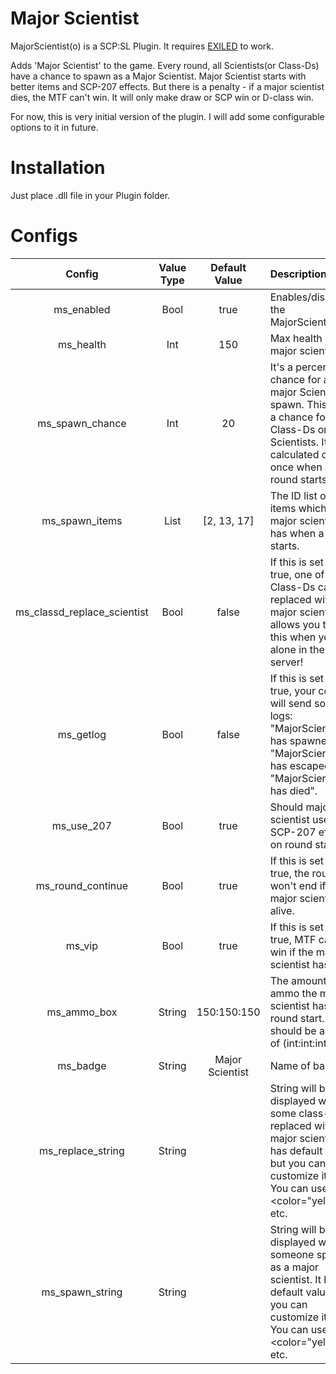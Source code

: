 # Major Scientist

MajorScientist(o) is a SCP:SL Plugin. It requires [EXILED] to work.

Adds 'Major Scientist' to the game. Every round, all Scientists(or Class-Ds) have a chance to spawn as a Major Scientist. Major Scientist starts with better items and SCP-207 effects. But there is a penalty - if a major scientist dies, the MTF can't win. It will only make draw or SCP win or D-class win.

For now, this is very initial version of the plugin. I will add some configurable options to it in future.

# Installation

Just place .dll file in your Plugin folder.

# Configs

| Config        | Value Type | Default Value | Description |
| :-------------: | :---------: | :------: | :--------- |
| ms_enabled | Bool | true | Enables/disables the MajorScientist(o). |
| ms_health | Int | 150 | Max health of major scientist. |
| ms_spawn_chance | Int | 20 | It's a percent chance for a major Scientist to spawn. This is not a chance for each Class-Ds or Scientists. It is calculated only once when a round starts. |
| ms_spawn_items | List | [2, 13, 17] | The ID list of items which the major scientist has when a round starts. | 
| ms_classd_replace_scientist | Bool | false | If this is set to true, one of the Class-Ds can be replaced with major scientist. It allows you to test this when you're alone in the server! |
| ms_getlog | Bool | false | If this is set to true, your console will send some logs: "MajorScientist has spawned", "MajorScientist has escaped", "MajorScientist has died". |
| ms_use_207 | Bool | true | Should major scientist use SCP-207 effect on round start. |
| ms_round_continue | Bool | true | If this is set to true, the round won't end if the major scientist is alive. |
| ms_vip | Bool | true | If this is set to true, MTF can't win if the major scientist has died. |
| ms_ammo_box | String | 150:150:150 | The amount of ammo the major scientist has on round start. It should be a form of (int:int:int). |
| ms_badge | String | Major Scientist | Name of badge. |
| ms_replace_string | String |  | String will be displayed when some class-D is replaced with major scientist. It has default value, but you can customize it too. You can use <color="yellow"></color>, etc. |
| ms_spawn_string | String |  | String will be displayed when someone spawn as a major scientist. It has default value, but you can customize it too. You can use <color="yellow"></color>, etc. |






















[EXILED]: https://github.com/galaxy119/EXILED
